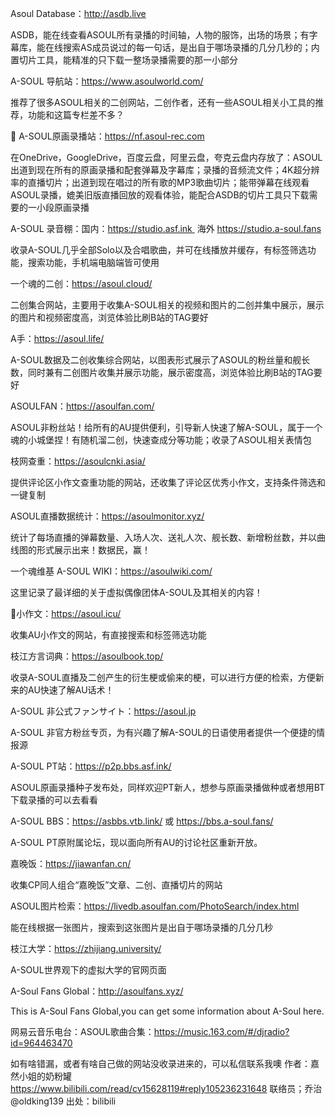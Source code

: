 Asoul Database：http://asdb.live

ASDB，能在线查看ASOUL所有录播的时间轴，人物的服饰，出场的场景；有字幕库，能在线搜索AS成员说过的每一句话，是出自于哪场录播的几分几秒的；内置切片工具，能精准的只下载一整场录播需要的那一小部分


A-SOUL 导航站：https://www.asoulworld.com/

推荐了很多ASOUL相关的二创网站，二创作者，还有一些ASOUL相关小工具的推荐，功能和这篇专栏差不多？


📂 A-SOUL原画录播站：https://nf.asoul-rec.com

在OneDrive，GoogleDrive，百度云盘，阿里云盘，夸克云盘内存放了：ASOUL出道到现在所有的原画录播和配套弹幕及字幕库；录播的音频流文件；4K超分辨率的直播切片；出道到现在唱过的所有歌的MP3歌曲切片；能带弹幕在线观看ASOUL录播，媲美旧版直播回放的观看体验，能配合ASDB的切片工具只下载需要的一小段原画录播


A-SOUL 录音棚：国内：https://studio.asf.ink   海外   https://studio.a-soul.fans

收录A-SOUL几乎全部Solo以及合唱歌曲，并可在线播放并缓存，有标签筛选功能，搜索功能，手机端电脑端皆可使用


一个魂的二创：https://asoul.cloud/

二创集合网站，主要用于收集A-SOUL相关的视频和图片的二创并集中展示，展示的图片和视频密度高，浏览体验比刷B站的TAG要好


A手：https://asoul.life/

A-SOUL数据及二创收集综合网站，以图表形式展示了ASOUL的粉丝量和舰长数，同时兼有二创图片收集并展示功能，展示密度高，浏览体验比刷B站的TAG要好


ASOULFAN：https://asoulfan.com/

ASOUL非粉丝站！给所有的AU提供便利，引导新人快速了解A-SOUL，属于一个魂的小城堡捏！有随机溜二创，快速查成分等功能；收录了ASOUL相关表情包


枝网查重：https://asoulcnki.asia/

提供评论区小作文查重功能的网站，还收集了评论区优秀小作文，支持条件筛选和一键复制


ASOUL直播数据统计：https://asoulmonitor.xyz/

统计了每场直播的弹幕数量、入场人次、送礼人次、舰长数、新增粉丝数，并以曲线图的形式展示出来！数据民，赢！


一个魂维基 A-SOUL WIKI：https://asoulwiki.com/

这里记录了最详细的关于虚拟偶像团体A-SOUL及其相关的内容！


🍬小作文：https://asoul.icu/

收集AU小作文的网站，有直接搜索和标签筛选功能


枝江方言词典：https://asoulbook.top/

收录A-SOUL直播及二创产生的衍生梗或偷来的梗，可以进行方便的检索，方便新来的AU快速了解AU话术！


A-SOUL 非公式ファンサイト：https://asoul.jp

A-SOUL 非官方粉丝专页，为有兴趣了解A-SOUL的日语使用者提供一个便捷的情报源


A-SOUL PT站：https://p2p.bbs.asf.ink/

ASOUL原画录播种子发布处，同样欢迎PT新人，想参与原画录播做种或者想用BT下载录播的可以去看看


A-SOUL BBS：https://asbbs.vtb.link/ 或 https://bbs.a-soul.fans/

A-SOUL PT原附属论坛，现以面向所有AU的讨论社区重新开放。


嘉晚饭：https://jiawanfan.cn/

收集CP同人组合“嘉晚饭”文章、二创、直播切片的网站


ASOUL图片检索：https://livedb.asoulfan.com/PhotoSearch/index.html

能在线根据一张图片，搜索到这张图片是出自于哪场录播的几分几秒


枝江大学：https://zhijiang.university/

A-SOUL世界观下的虚拟大学的官网页面


A-Soul Fans Global：http://asoulfans.xyz/

This is A-Soul Fans Global,you can get some information about A-Soul here.


网易云音乐电台：ASOUL歌曲合集：https://music.163.com/#/djradio?id=964463470


如有啥错漏，或者有啥自己做的网站没收录进来的，可以私信联系我噢 作者：嘉然小姐的奶粉罐 https://www.bilibili.com/read/cv15628119#reply105236231648 联络员；乔治@oldking139 出处：bilibili 
